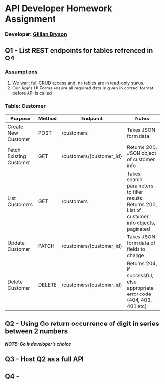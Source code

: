 # API Developer Homework Assignment 
### Developer: [Gillian Bryson](mailto:gillianfbryson@gmail.com)

## Q1 - List REST endpoints for tables refrenced in Q4
### Assumptions
1. We want full CRUD access and, no tables are in read-only status.
2. Our App's UI Forms ensure all required data is given in correct format before API is called

### Table: Customer
| Purpose                 | Method | Endpoint                 | Notes                                                                                             |
|-------------------------|--------|--------------------------|---------------------------------------------------------------------------------------------------|
| Create New Customer     | POST   | /customers               | Takes JSON form data                                                                              |
| Fetch Existing Customer | GET    | /customers/{customer_id} | Returns 200, JSON object of customer info                                                         |
| List Customers          | GET    | /customers               | Takes: search parameters to filter results. Returns 200, List of customer info objects, paginated |
| Update Customer         | PATCH  | /customers/{customer_id} | Takes JSON form data of fields to change                                                          |
| Delete Customer         | DELETE | /customers/{customer_id} | Returns 204, if successful, else appropriate error code (404, 403, 401 etc)                       |


## Q2 - Using Go return occurrence of digit in series between 2 numbers
#### _NOTE: Go is developer's choice_


## Q3 - Host Q2 as a full API

## Q4 - 
